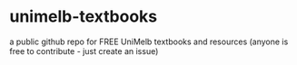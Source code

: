 # unimelb-textbooks
a public github repo for FREE UniMelb textbooks and resources (anyone is free to contribute - just create an issue)
